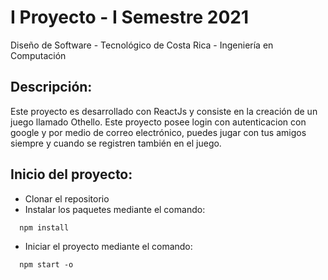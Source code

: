 # I Proyecto - I Semestre 2021

Diseño de Software - Tecnológico de Costa Rica - Ingeniería en Computación

## Descripción:

Este proyecto es desarrollado con ReactJs y consiste en la creación de un juego llamado Othello. Este proyecto posee login con autenticacion con google y por medio de correo electrónico, puedes jugar con tus amigos siempre y cuando se registren también en el juego.

## Inicio del proyecto:

- Clonar el repositorio
- Instalar los paquetes mediante el comando:
```
  npm install
```
- Iniciar el proyecto mediante el comando:
```
  npm start -o
```
